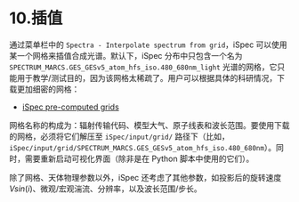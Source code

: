 # 10.插值

通过菜单栏中的 `Spectra - Interpolate spectrum from grid`，iSpec 可以使用某一个网格来插值合成光谱。默认下，iSpec 分布中只包含一个名为 `SPECTRUM_MARCS.GES_GESv5_atom_hfs_iso.480_680nm_light` 光谱的网格，它只能用于教学/测试目的，因为该网格太稀疏了。用户可以根据具体的科研情况，下载更加细密的网格：

- [iSpec pre-computed grids](https://www.cfa.harvard.edu/~sblancoc/iSpec/grid/)

网格名称的构成为：辐射传输代码、模型大气、原子线表和波长范围。要使用下载的网格，必须将它们解压至 `iSpec/input/grid/` 路径下（比如，`iSpec/input/grid/SPECTRUM_MARCS.GES_GESv5_atom_hfs_iso.480_680nm`）。同时，需要重新启动可视化界面（除非是在 Python 脚本中使用的它们）。

除了网格、天体物理参数以外，iSpec 还考虑了其他参数，如投影后的旋转速度 $V sin(i)$、微观/宏观湍流、分辨率，以及波长范围/步长。
